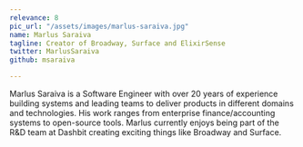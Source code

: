 ```yaml
---
relevance: 8
pic_url: "/assets/images/marlus-saraiva.jpg"
name: Marlus Saraiva
tagline: Creator of Broadway, Surface and ElixirSense
twitter: MarlusSaraiva
github: msaraiva

---
```

Marlus Saraiva is a Software Engineer with over 20 years of experience building systems and leading teams to deliver products in different domains and technologies. His work ranges from enterprise finance/accounting systems to open-source tools. Marlus currently enjoys being part of the R&D team at Dashbit creating exciting things like Broadway and Surface.